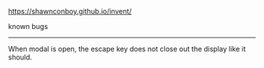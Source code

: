 https://shawnconboy.github.io/invent/

known bugs
********************

When modal is open, the escape key does not close out the display like it should.